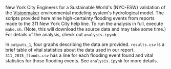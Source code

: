 New York City Engineers for a Sustainable World's (NYC-ESW) validation of the [Visionmaker](https://visionmaker.us/nyc/) environmental modeling system's hydrological model. The scripts provided here mine high-certainty flooding events from reports made to the 311 New York City help line. To run the analysis in full, execute `make.sh`. (Note, this will download the source data and may take some time.) For details of the analysis, check out `analysis.ipynb`.

In `outputs_1`, four graphs describing the data are provided. `results.csv` is a brief table of vital statistics about the data used in our report. `311_2015_floods.csv` has a line for each flooding event found and vital statistics for those flooding events. See `analysis.ipynb` for more details.
